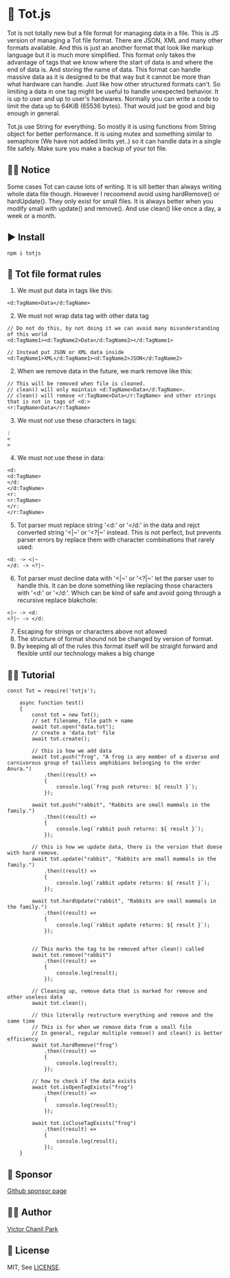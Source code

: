 # 🥇 Tot.js
Tot is not totally new but a file format for managing data in a file. This is JS version of managing a Tot file format. There are JSON, XML and many other formats available. And this is just an another format that look like markup language but it is much more simplified. This format only takes the advantage of tags that we know where the start of data is and where the end of data is. And storing the name of data. This format can handle massive data as it is designed to be that way but it cannot be more than what hardware can handle. Just like how other structured formats can't. So limiting a data in one tag might be useful to handle unexpected behavior. It is up to user and up to user's hardwares. Normally you can write a code to limit the data up to 64KiB (65536 bytes). That would just be good and big enough in general.

Tot.js use String for everything. So mostly it is using functions from String object for better performance. It is using mutex and something similar to semaphore (We have not added limits yet..) so it can handle data in a single file safely. Make sure you make a backup of your tot file.

## 👨‍🏫 Notice
Some cases Tot can cause lots of writing. It is sill better than always writing whole data file though. However I recoomend avoid using hardRemove() or hardUpdate(). They only exist for small files. It is always better when you modify small with update() and remove(). And use clean() like once a day, a week or a month.

## ▶️ Install
```
npm i totjs
```

## 📜 Tot file format rules

1. We must put data in tags like this:
```
<d:TagName>Data</d:TagName>
```
2. We must not wrap data tag with other data tag
```
// Do not do this, by not doing it we can avoid many misunderstanding of this world
<d:TagName1><d:TagName2>Data</d:TagName2></d:TagName1>

// Instead put JSON or XML data inside
<d:TagName1>XML</d:TagName1><d:TagName2>JSON</d:TagName2>
```
2. When we remove data in the future, we mark remove like this:
```
// This will be removed when file is cleaned.
// clean() will only maintain <d:TagName>Data</d:TagName>.
// clean() will remove <r:TagName>Data</r:TagName> and other strings that is not in tags of <d:>
<r:TagName>Data</r:TagName>
```
3. We must not use these characters in tags:
```
:
<
>
```
4. We must not use these in data:
```
<d:
<d:TagName>
</d:
</d:TagName>
<r:
<r:TagName>
</r:
</r:TagName>
```
5. Tot parser must replace string '<d:' or '</d:' in the data and rejct converted string '<|~' or '<?|~' instead. This is not perfect, but prevents parser errors by replace them with character combinations that rarely used:
```
<d: -> <|~
</d: -> <?|~
```
6. Tot parser must decline data with '<|~' or '<?|~' let the parser user to handle this. It can be done something like replacing those characters with '<d:' or '</d:'. Which can be kind of safe and avoid going through a recursive replace blakchole:
```
<|~ -> <d:
<?|~ -> </d:
```
7. Escaping for strings or characters above not allowed
8. The structure of format shound not be changed by version of format.
9. By keeping all of the rules this format itself will be straight forward and flexible until our technology makes a big change

## 👩‍🎓 Tutorial
```
const Tot = require('totjs');

    async function test()
    {
        const tot = new Tot();
        // set filename, file path + name
        await tot.open("data.tot");
        // create a 'data.tot' file
        await tot.create();

        // this is how we add data    
        await tot.push("frog", "A frog is any member of a diverse and carnivorous group of tailless amphibians belonging to the order Anura.")
            .then((result) =>
            {
                console.log(`frog push returns: ${ result }`);
            });

        await tot.push("rabbit", "Rabbits are small mammals in the family.")
            .then((result) =>
            {
                console.log(`rabbit push returns: ${ result }`);
            });

        // this is how we update data, there is the version that doese with hard remove.
        await tot.update("rabbit", "Rabbits are small mammals in the family.")
            .then((result) =>
            {
                console.log(`rabbit update returns: ${ result }`);
            });

        await tot.hardUpdate("rabbit", "Rabbits are small mammals in the family.")
            .then((result) =>
            {
                console.log(`rabbit update returns: ${ result }`);
            });


        // This marks the tag to be removed after clean() called
        await tot.remove("rabbit")
            .then((result) =>
            {
                console.log(result);
            });

        // Cleaning up, remove data that is marked for remove and other useless data
        await tot.clean();

        // this literally restructure everything and remove and the same time
        // This is for when we remove data from a small file
        // In general, regular multiple remove() and clean() is better efficiency
        await tot.hardRemove("frog")
            .then((result) =>
            {
                console.log(result);
            });

        // how to check if the data exists
        await tot.isOpenTagExists("frog")
            .then((result) =>
            {
                console.log(result);
            });

        await tot.isCloseTagExists("frog")
            .then((result) =>
            {
                console.log(result);
            });
    }

```
## 💪 Sponsor 
[Github sponsor page](https://github.com/sponsors/opdev1004)

## 👨‍💻 Author
[Victor Chanil Park](https://github.com/opdev1004)

## 💯 License
MIT, See [LICENSE](./LICENSE).